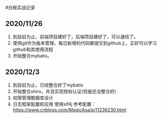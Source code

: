 #白板实战记录                 
## 2020/11/26
1. 到目前为止，前端项目建好了，后端项目建好了，可以通信了。
2. 使用git作为版本管理，每日新增的代码都提交到github上，正好可以学习github和其使用流程
3. 开始整合mybatis。
## 2020/12/3
1. 到目前为止，已经整合好了mybatis
2. 开始整合shiro，并且实现授权认证(但是还没整合好)
3. 权限管理数据库设计
4. 日志框架配置和应用
    使用slf4j
    参考配置：
    https://www.cnblogs.com/MagicAsa/p/11236230.html